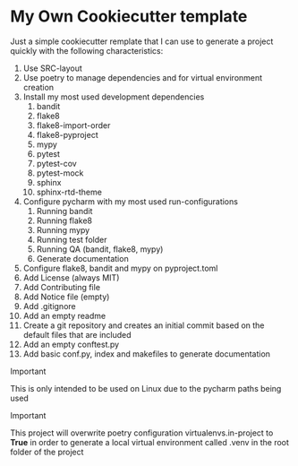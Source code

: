 # My Own Cookiecutter template

Just a simple cookiecutter remplate that I can use to generate a project quickly
with the following characteristics:

1. Use SRC-layout
2. Use poetry to manage dependencies and for virtual environment creation
3. Install my most used development dependencies
   1. bandit
   2. flake8
   3. flake8-import-order
   4. flake8-pyproject
   5. mypy
   6. pytest
   7. pytest-cov
   8. pytest-mock
   9. sphinx
   10. sphinx-rtd-theme
4. Configure pycharm with my most used run-configurations
   1. Running bandit
   2. Running flake8
   3. Running mypy
   4. Running test folder
   5. Running QA (bandit, flake8, mypy)
   6. Generate documentation
5. Configure flake8, bandit and mypy on pyproject.toml 
6. Add License (always MIT)
7. Add Contributing file
8. Add Notice file (empty)
9. Add .gitignore
10. Add an empty readme
11. Create a git repository and creates an initial commit based on the default
    files that are included
12. Add an empty conftest.py
13. Add basic conf.py, index and makefiles to generate documentation


> [!IMPORTANT] 
> This is only intended to be used on Linux due to the pycharm paths being used

> [!IMPORTANT] 
> This project will overwrite poetry configuration virtualenvs.in-project to **True** in order to generate a local
> virtual environment called .venv in the root folder of the project

